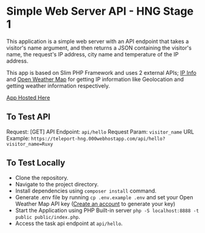 ﻿# Simple Web Server API - HNG Stage 1
This application is a simple web server with an API endpoint that takes a visitor's name argument, and then returns a JSON containing the visitor's name, the request's IP address, city name and temperature of the IP address.

This app is based on Slim PHP Framework and uses 2 external APIs; [IP Info](https://ipinfo.io/) and [Open Weather Map](https://openweathermap.org/) for getting IP information like Geolocation and getting weather information respectively.

[App Hosted Here](https://teleport-hng.000webhostapp.com)

## To Test API
Request: [GET]
API Endpoint: `api/hello`
Request Param: `visitor_name`
URL Example: `https://teleport-hng.000webhostapp.com/api/hello?visitor_name=Ruxy`

## To Test Locally
- Clone the repository.
- Navigate to the project directory.
- Install dependencies using `composer install` command.
- Generate .env file by running `cp .env.example .env` and set your Open Weather Map API key ([Create an account](https://openweathermap.org/login) to generate your key)
- Start the Application using PHP Built-in server `php -S localhost:8888 -t public public/index.php`.
- Access the task api endpoint at `api/hello`.
